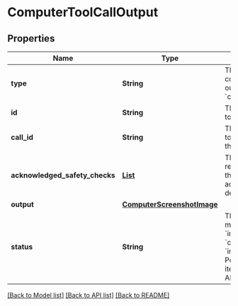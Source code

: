 # ComputerToolCallOutput
## Properties

| Name | Type | Description | Notes |
|------------ | ------------- | ------------- | -------------|
| **type** | **String** | The type of the computer tool call output. Always &#x60;computer_call_output&#x60;.  | [default to computer_call_output] |
| **id** | **String** | The ID of the computer tool call output.  | [optional] [default to null] |
| **call\_id** | **String** | The ID of the computer tool call that produced the output.  | [default to null] |
| **acknowledged\_safety\_checks** | [**List**](ComputerToolCallSafetyCheck.md) | The safety checks reported by the API that have been acknowledged by the  developer.  | [optional] [default to null] |
| **output** | [**ComputerScreenshotImage**](ComputerScreenshotImage.md) |  | [default to null] |
| **status** | **String** | The status of the message input. One of &#x60;in_progress&#x60;, &#x60;completed&#x60;, or &#x60;incomplete&#x60;. Populated when input items are returned via API.  | [optional] [default to null] |

[[Back to Model list]](../README.md#documentation-for-models) [[Back to API list]](../README.md#documentation-for-api-endpoints) [[Back to README]](../README.md)

